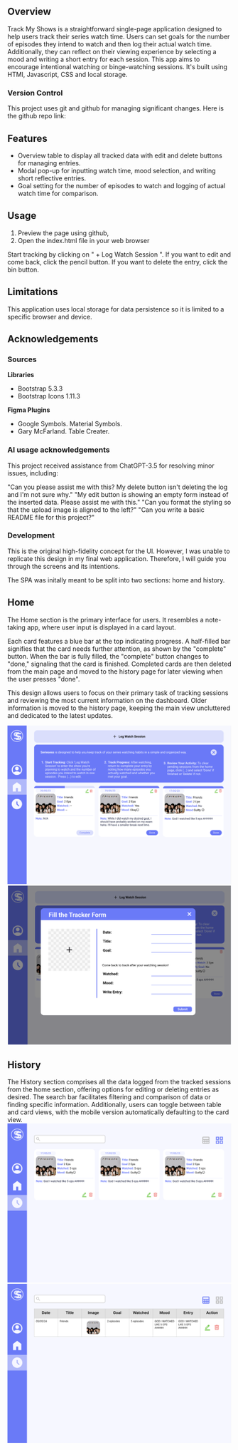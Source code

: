 ## Overview
Track My Shows is a straightforward single-page application designed to help users track their series watch time. Users can set goals for the number of episodes they intend to watch and then log their actual watch time. Additionally, they can reflect on their viewing experience by selecting a mood and writing a short entry for each session. This app aims to encourage intentional watching or binge-watching sessions. It's built using HTMl, Javascript, CSS and local storage.

### Version Control
This project uses git and github for managing significant changes. Here is the github repo link: [](https://github.com/gabybong/gbon0058-A3tracker.git)

## Features
- Overview table to display all tracked data with edit and delete buttons for managing entries.
- Modal pop-up for inputting watch time, mood selection, and writing short reflective entries.
- Goal setting for the number of episodes to watch and logging of actual watch time for comparison.

## Usage
1. Preview the page using github, [](https://github.com/gabybong/gbon0058-A3tracker.git)
2. Open the index.html file in your web browser

Start tracking by clicking on " + Log Watch Session ". If you want to edit and come back, click the pencil button. If you want to delete the entry, click the bin button.

## Limitations
This application uses local storage for data persistence so it is limited to a specific browser and device. 

## Acknowledgements

### Sources
**Libraries**
- Bootstrap 5.3.3
- Bootstrap Icons 1.11.3
  
**Figma Plugins**
  - Google Symbols. Material Symbols.
  - Gary McFarland. Table Creater.

### AI usage acknowledgements
This project received assistance from ChatGPT-3.5 for resolving minor issues, including:

"Can you please assist me with this? My delete button isn't deleting the log and I'm not sure why."
"My edit button is showing an empty form instead of the inserted data. Please assist me with this."
"Can you format the styling so that the upload image is aligned to the left?"
"Can you write a basic README file for this project?"

### Development 
This is the original high-fidelity concept for the UI. However, I was unable to replicate this design in my final web application. Therefore, I will guide you through the screens and its intentions.

The SPA was initally meant to be split into two sections: home and history. 

## Home
The Home section is the primary interface for users. It resembles a note-taking app, where user input is displayed in a card layout.

Each card features a blue bar at the top indicating progress. A half-filled bar signifies that the card needs further attention, as shown by the "complete" button. When the bar is fully filled, the "complete" button changes to "done," signaling that the card is finished. Completed cards are then deleted from the main page and moved to the history page for later viewing when the user presses "done". 

This design allows users to focus on their primary task of tracking sessions and reviewing the most current information on the dashboard. Older information is moved to the history page, keeping the main view uncluttered and dedicated to the latest updates.

![Screenshot of home page figma](/images/home-main.png)
![Screenshot of home page modal figma](/images/home-modal.png)

## History 
The History section comprises all the data logged from the tracked sessions from the home section, offering options for editing or deleting entries as desired. The search bar facilitates filtering and comparison of data or finding specific information. Additionally, users can toggle between table and card views, with the mobile version automatically defaulting to the card view.
![Screenshot of history page card figma](/images/history-card.png)
![Screenshot of history page table figma](/images/history-table.png)